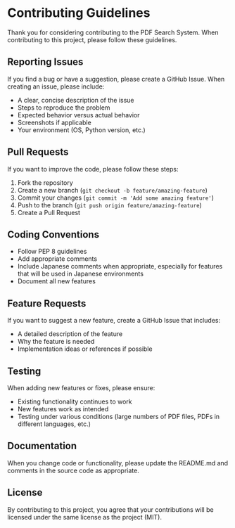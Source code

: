 # Contributing Guidelines

Thank you for considering contributing to the PDF Search System. When contributing to this project, please follow these guidelines.

## Reporting Issues

If you find a bug or have a suggestion, please create a GitHub Issue. When creating an issue, please include:

- A clear, concise description of the issue
- Steps to reproduce the problem
- Expected behavior versus actual behavior
- Screenshots if applicable
- Your environment (OS, Python version, etc.)

## Pull Requests

If you want to improve the code, please follow these steps:

1. Fork the repository
2. Create a new branch (`git checkout -b feature/amazing-feature`)
3. Commit your changes (`git commit -m 'Add some amazing feature'`)
4. Push to the branch (`git push origin feature/amazing-feature`)
5. Create a Pull Request

## Coding Conventions

- Follow PEP 8 guidelines
- Add appropriate comments
- Include Japanese comments when appropriate, especially for features that will be used in Japanese environments
- Document all new features

## Feature Requests

If you want to suggest a new feature, create a GitHub Issue that includes:

- A detailed description of the feature
- Why the feature is needed
- Implementation ideas or references if possible

## Testing

When adding new features or fixes, please ensure:

- Existing functionality continues to work
- New features work as intended
- Testing under various conditions (large numbers of PDF files, PDFs in different languages, etc.)

## Documentation

When you change code or functionality, please update the README.md and comments in the source code as appropriate.

## License

By contributing to this project, you agree that your contributions will be licensed under the same license as the project (MIT).
